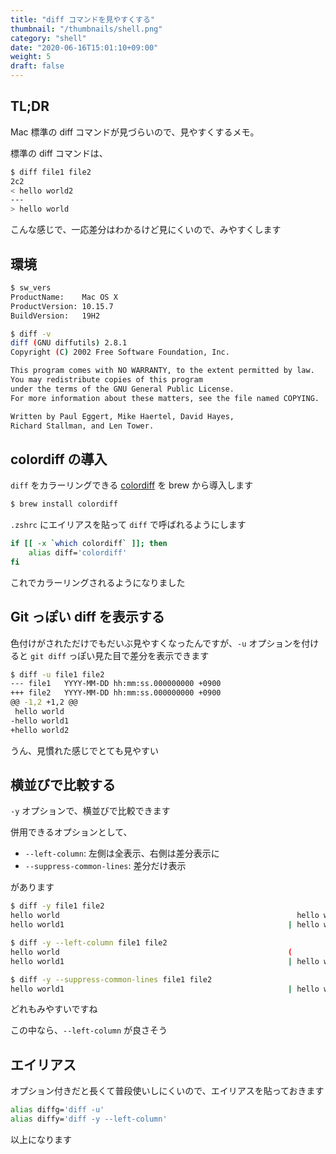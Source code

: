 ```yaml
---
title: "diff コマンドを見やすくする"
thumbnail: "/thumbnails/shell.png"
category: "shell"
date: "2020-06-16T15:01:10+09:00"
weight: 5
draft: false
---
```


## TL;DR

Mac 標準の diff コマンドが見づらいので、見やすくするメモ。

標準の diff コマンドは、

``` bash
$ diff file1 file2
2c2
< hello world2
---
> hello world
```

こんな感じで、一応差分はわかるけど見にくいので、みやすくします

## 環境

``` bash
$ sw_vers
ProductName:    Mac OS X
ProductVersion: 10.15.7
BuildVersion:   19H2

$ diff -v
diff (GNU diffutils) 2.8.1
Copyright (C) 2002 Free Software Foundation, Inc.

This program comes with NO WARRANTY, to the extent permitted by law.
You may redistribute copies of this program
under the terms of the GNU General Public License.
For more information about these matters, see the file named COPYING.

Written by Paul Eggert, Mike Haertel, David Hayes,
Richard Stallman, and Len Tower.
```

## colordiff の導入

`diff` をカラーリングできる [colordiff](https://www.colordiff.org/) を brew から導入します

``` bash
$ brew install colordiff
```

`.zshrc` にエイリアスを貼って `diff` で呼ばれるようにします

``` bash
if [[ -x `which colordiff` ]]; then
    alias diff='colordiff'
fi
```

これでカラーリングされるようになりました

## Git っぽい diff を表示する

色付けがされただけでもだいぶ見やすくなったんですが、`-u` オプションを付けると `git diff` っぽい見た目で差分を表示できます

``` bash
$ diff -u file1 file2
--- file1	YYYY-MM-DD hh:mm:ss.000000000 +0900
+++ file2	YYYY-MM-DD hh:mm:ss.000000000 +0900
@@ -1,2 +1,2 @@
 hello world
-hello world1
+hello world2
```

うん、見慣れた感じでとても見やすい

## 横並びで比較する

`-y` オプションで、横並びで比較できます

併用できるオプションとして、

- `--left-column`: 左側は全表示、右側は差分表示に
- `--suppress-common-lines`: 差分だけ表示

があります

``` bash
$ diff -y file1 file2
hello world                                                     hello world
hello world1                                                  | hello world2

$ diff -y --left-column file1 file2
hello world                                                   (
hello world1                                                  | hello world2

$ diff -y --suppress-common-lines file1 file2
hello world1                                                  | hello world2
```

どれもみやすいですね

この中なら、`--left-column` が良さそう

## エイリアス

オプション付きだと長くて普段使いしにくいので、エイリアスを貼っておきます

``` bash
alias diffg='diff -u'
alias diffy='diff -y --left-column'
```

以上になります
